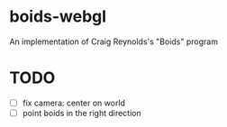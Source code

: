# boids-webgl
An implementation of Craig Reynolds's "Boids" program

# TODO
- [ ] fix camera: center on world
- [ ] point boids in the right direction
